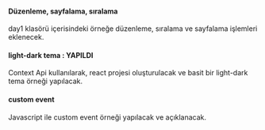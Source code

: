 #### Düzenleme, sayfalama, sıralama

day1 klasörü içerisindeki örneğe düzenleme, sıralama ve sayfalama işlemleri eklenecek.

#### light-dark tema : YAPILDI

Context Api kullanılarak, react projesi oluşturulacak ve basit bir light-dark tema örneği yapılacak.

#### custom event

Javascript ile custom event örneği yapılacak ve açıklanacak.

